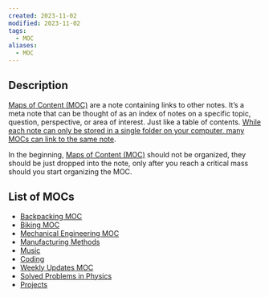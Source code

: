 ```yaml
---
created: 2023-11-02
modified: 2023-11-02
tags:
  - MOC
aliases:
  - MOC
---
```

## Description 

[Maps of Content (MOC)](Maps%20of%20Content%20(MOC).md) are a note containing links to other notes. It’s a meta note that can be thought of as an index of notes on a specific topic, question, perspective, or area of interest. Just like a table of contents. [While each note can only be stored in a single folder on your computer, many MOCs can link to the same note](https://www.dsebastien.net/2022-05-15-maps-of-content/). 

In the beginning, [Maps of Content (MOC)](Maps%20of%20Content%20(MOC).md) should not be organized, they should be just dropped into the note, only after you reach a critical mass should you start organizing the MOC.

## List of MOCs
- [Backpacking MOC](../../2AREAS/BACKPACKING/Backpacking%20MOC.md)
- [Biking MOC](../CYCLING/Biking%20MOC.md)
- [Mechanical Engineering MOC](../../2AREAS/MECHANICAL%20ENGINEERING/Mechanical%20Engineering%20MOC.md)
- [Manufacturing Methods](../../2AREAS/MECHANICAL%20ENGINEERING/Manufacturing%20Methods.md)
- [Music](../../2AREAS/MUSIC/Music.md)
- [Coding](../../2AREAS/CODING/Coding.md)
- [Weekly Updates MOC](../../../3RESOURCES/PERIODIC%20REVIEWS/WEEKLY%20UPDATES/Weekly%20Updates%20MOC.md)
- [Solved Problems in Physics](../SOLVED%20PROBLEMS%20IN%20PHYSICS/Solved%20Problems%20in%20Physics.md)
- [Projects](../../../1PROJECTS/Projects.md)